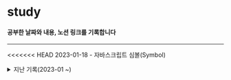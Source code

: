 # study

#### 공부한 날짜와 내용, 노션 링크를 기록합니다

---

<<<<<<< HEAD
2023-01-18 - 자바스크립트 심볼(Symbol)

<details>
<summary>지난 기록(2023-01 ~)</summary>
2023-01-17<br/>
2023-01-16<br/>
=======
2023-01-16 -

<details>
<summary>지난 기록(2023-01 ~)</summary>
>>>>>>> eaee7ce998404925a6600fe2635a5ff6fd2e7f98
2023-01-15<br/>
2023-01-14<br/>
2023-01-13<br/>
2023-01-12<br/>
2023-01-11 - 백준 알고리즘 단계별 1단계 입출력과 사칙연산 7번<br/>
자바스크립트 기초 논리 연산자, for, while 반복문, switch문, function 기초, 화살표 함수, 객체 기초, method, this, array<br/>
자바스크립트 변수, 호이스팅, TDZ, 생성자 함수<br/>
https://jueunkorstd.notion.site/JavaScript-8394651f501b40eba9cbb77be30853da<br/><br/>
2023-01-09 ~ 2023-01-11 자바스크립트 기초 정리 강의 완강<br/>
[자바스크립트 기초 강좌 : 100분 완성] https://www.youtube.com/watch?v=KF6t61yuPCY&t=2149s <br/>
2023-01-10 - 백준 알고리즘 단계별 1단계 입출력과 사칙연산 1 ~ 6번<br/>
2023-01-09 - 자바스크립트 기초 - 변수, 자료형, alert, prompt, confirm, 형변환, 기본 연산자, 비교 연산자, if, else, else if
https://jueunkorstd.notion.site/JavaScript-8394651f501b40eba9cbb77be30853da

</details>
